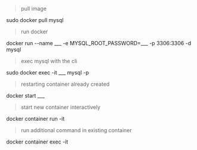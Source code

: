 > pull image 

sudo docker pull mysql

> run docker 

docker run --name ___ -e MYSQL_ROOT_PASSWORD=___ -p 3306:3306 -d mysql

> exec mysql with the cli

sudo docker exec -it ___ mysql -p

> restarting container already created

docker start ___

> start new container interactively

docker container run -it

> run additional command in existing container

docker  container exec -it

